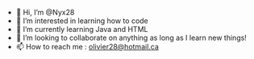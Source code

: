 - 👋 Hi, I’m @Nyx28
- 👀 I’m interested in learning how to code
- 🌱 I’m currently learning Java and HTML
- 💞️ I’m looking to collaborate on anything as long as I learn new things!
- 📫 How to reach me : olivier28@hotmail.ca

<!---
Nyx28/Nyx28 is a ✨ special ✨ repository because its `README.md` (this file) appears on your GitHub profile.
You can click the Preview link to take a look at your changes.
--->
